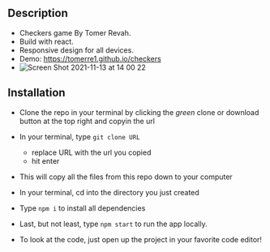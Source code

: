 

## Description

- Checkers game By Tomer Revah.
- Build with react.
- Responsive design for all devices.
- Demo: https://tomerre1.github.io/checkers
- ![Screen Shot 2021-11-13 at 14 00 22](https://user-images.githubusercontent.com/58183173/141643000-fa54ec86-cad9-4674-bf9f-87915ce89ad1.png)

## Installation
- Clone the repo in your terminal by clicking the _green_ clone or download button at the top right and copyin the url
- In your terminal, type ```git clone URL```
  - replace URL with the url you copied
  - hit enter
- This will copy all the files from this repo down to your computer
- In your terminal, cd into the directory you just created
- Type ```npm i``` to install all dependencies
- Last, but not least, type ```npm start``` to run the app locally.

- To look at the code, just open up the project in your favorite code editor!

